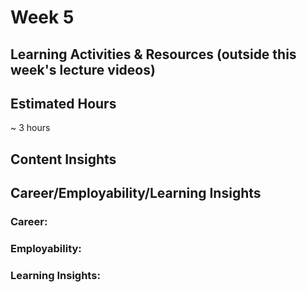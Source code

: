 # Week 5

## Learning Activities & Resources (outside this week's lecture videos)

## Estimated Hours
~ 3 hours

## Content Insights
### 


## Career/Employability/Learning Insights

### Career:

### Employability:

### Learning Insights:


